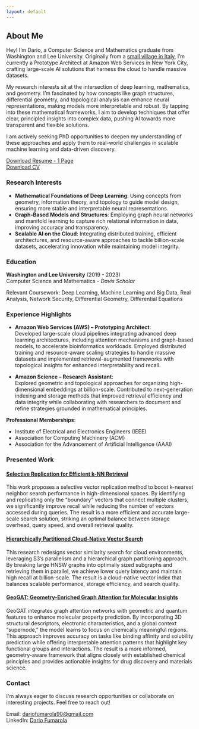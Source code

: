 ```yaml
---
layout: default
---
```


## About Me

Hey! I’m Dario, a Computer Science and Mathematics graduate from Washington and Lee University. Originally from a [small village in Italy](https://en.wikipedia.org/wiki/Cisternino), I’m currently a Prototype Architect at Amazon Web Services in New York City, crafting large-scale AI solutions that harness the cloud to handle massive datasets.

My research interests sit at the intersection of deep learning, mathematics, and geometry. I’m fascinated by how concepts like graph structures, differential geometry, and topological analysis can enhance neural representations, making models more interpretable and robust. By tapping into these mathematical frameworks, I aim to develop techniques that offer clear, principled insights into complex data, pushing AI towards more transparent and flexible solutions.

I am actively seeking PhD opportunities to deepen my understanding of these approaches and apply them to real-world challenges in scalable machine learning and data-driven discovery.

[Download Resume - 1 Page](assets/dario_fumarola_resume.pdf)  
[Download CV](assets/dario_fumarola_cv.pdf)

### Research Interests

- **Mathematical Foundations of Deep Learning**: Using concepts from geometry, information theory, and topology to guide model design, ensuring more stable and interpretable neural representations.
- **Graph-Based Models and Structures**: Employing graph neural networks and manifold learning to capture rich relational information in data, improving accuracy and transparency.
- **Scalable AI on the Cloud**: Integrating distributed training, efficient architectures, and resource-aware approaches to tackle billion-scale datasets, accelerating innovation while maintaining model integrity.

### Education

**Washington and Lee University** (2019 - 2023)  
Computer Science and Mathematics - *Davis Scholar*

Relevant Coursework: Deep Learning, Machine Learning and Big Data, Real Analysis, Network Security, Differential Geometry, Differential Equations

### Experience Highlights

 - **Amazon Web Services (AWS) – Prototyping Architect**:  
Developed large-scale cloud pipelines integrating advanced deep learning architectures, including attention mechanisms and graph-based models, to accelerate bioinformatics workloads. Employed distributed training and resource-aware scaling strategies to handle massive datasets and implemented retrieval-augmented frameworks with topological insights for enhanced interpretability and recall.

 - **Amazon Science – Research Assistant**:  
Explored geometric and topological approaches for organizing high-dimensional embeddings at billion-scale. Contributed to next-generation indexing and storage methods that improved retrieval efficiency and data integrity while collaborating with researchers to document and refine strategies grounded in mathematical principles.

**Professional Memberships**:
- Institute of Electrical and Electronics Engineers (IEEE)
- Association for Computing Machinery (ACM)
- Association for the Advancement of Artificial Intelligence (AAAI)

### Presented Work

#### [Selective Replication for Efficient k-NN Retrieval](./projects/vectors-replication.html)
This work proposes a selective vector replication method to boost k-nearest neighbor search performance in high-dimensional spaces. By identifying and replicating only the “boundary” vectors that connect multiple clusters, we significantly improve recall while reducing the number of vectors accessed during queries. The result is a more efficient and accurate large-scale search solution, striking an optimal balance between storage overhead, query speed, and overall retrieval quality.

#### [Hierarchically Partitioned Cloud-Native Vector Search](./projects/s3-index.html)
This research redesigns vector similarity search for cloud environments, leveraging S3’s parallelism and a hierarchical graph partitioning approach. By breaking large HNSW graphs into optimally sized subgraphs and retrieving them in parallel, we achieve lower query latency and maintain high recall at billion-scale. The result is a cloud-native vector index that balances scalable performance, storage efficiency, and search quality.

#### [GeoGAT: Geometry-Enriched Graph Attention for Molecular Insights](./projects/gat-drug-discovery.html)
GeoGAT integrates graph attention networks with geometric and quantum features to enhance molecular property prediction. By incorporating 3D structural descriptors, electronic characteristics, and a global context “supernode,” the model learns to focus on chemically meaningful regions. This approach improves accuracy on tasks like binding affinity and solubility prediction while offering interpretable attention patterns that highlight key functional groups and interactions. The result is a more informed, geometry-aware framework that aligns closely with established chemical principles and provides actionable insights for drug discovery and materials science.



### Contact

I'm always eager to discuss research opportunities or collaborate on interesting projects. Feel free to reach out!

Email: [dariofumarola90@gmail.com](mailto:dariofumarola90@gmail.com)  
LinkedIn: [Dario Fumarola](https://www.linkedin.com/in/fumarolad)

